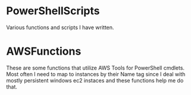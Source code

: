 # PowerShellScripts

Various functions and scripts I have written.

# AWSFunctions

These are some functions that utilize AWS Tools for PowerShell cmdlets. Most often I need to map to instances by their Name tag since I deal with mostly persistent windows ec2 instaces and these functions help me do that. 
